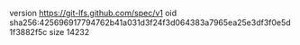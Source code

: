version https://git-lfs.github.com/spec/v1
oid sha256:425696917794762b41a031d3f24f3d064383a7965ea25e3df3f0e5d1f3882f5c
size 14232
